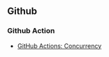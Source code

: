## Github

### Github Action

- [GitHub Actions: Concurrency](https://www.youtube.com/watch?v=PZ_A0QiLvz8)